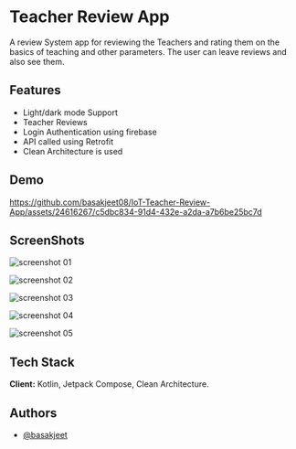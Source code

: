 # Teacher Review App

A review System app for reviewing the Teachers and rating them on the basics
of teaching and other parameters. The user can leave reviews and also see them.


## Features

- Light/dark mode Support
- Teacher Reviews
- Login Authentication using firebase
- API called using Retrofit 
- Clean Architecture is used


## Demo

https://github.com/basakjeet08/IoT-Teacher-Review-App/assets/24616267/c5dbc834-91d4-432e-a2da-a7b6be25bc7d


## ScreenShots

![screenshot 01](https://github.com/basakjeet08/IoT-Teacher-Review-App/assets/24616267/9414d80e-fd9b-4613-a95a-898995b6f356)


![screenshot 02](https://github.com/basakjeet08/IoT-Teacher-Review-App/assets/24616267/c24746eb-f893-42bc-bbb1-f99f00d268ee)


![screenshot 03](https://github.com/basakjeet08/IoT-Teacher-Review-App/assets/24616267/e043a2cc-1348-4017-9101-22201c3535d4)


![screenshot 04](https://github.com/basakjeet08/IoT-Teacher-Review-App/assets/24616267/25c67c62-a518-4801-aa89-0fa6bf823c91)


![screenshot 05](https://github.com/basakjeet08/IoT-Teacher-Review-App/assets/24616267/d4ed5c6a-ce31-4a46-9cf3-2b54e179aafc)


## Tech Stack

**Client:** Kotlin, Jetpack Compose, Clean Architecture.


## Authors

- [@basakjeet](https://github.com/basakjeet08)

